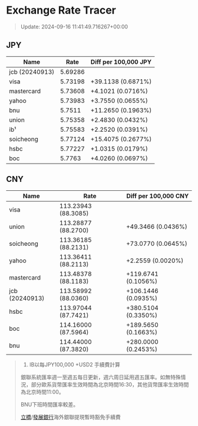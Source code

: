 # Exchange Rate Tracer

> Update: 2024-09-16 11:41:49.716267+00:00

## JPY

| Name           |    Rate | Diff per 100,000 JPY   |
|----------------|---------|------------------------|
| jcb (20240913) | 5.69286 |                        |
| visa           | 5.73198 | +39.1138 (0.6871%)     |
| mastercard     | 5.73608 | +4.1021 (0.0716%)      |
| yahoo          | 5.73983 | +3.7550 (0.0655%)      |
| bnu            | 5.7511  | +11.2650 (0.1963%)     |
| union          | 5.75358 | +2.4830 (0.0432%)      |
| ib¹            | 5.75583 | +2.2520 (0.0391%)      |
| soicheong      | 5.77124 | +15.4075 (0.2677%)     |
| hsbc           | 5.77227 | +1.0315 (0.0179%)      |
| boc            | 5.7763  | +4.0260 (0.0697%)      |

## CNY

| Name           | Rate                | Diff per 100,000 CNY   |
|----------------|---------------------|------------------------|
| visa           | 113.23943	(88.3085) |                        |
| union          | 113.28877	(88.2700) | +49.3466 (0.0436%)     |
| soicheong      | 113.36185	(88.2131) | +73.0770 (0.0645%)     |
| yahoo          | 113.36411	(88.2113) | +2.2559 (0.0020%)      |
| mastercard     | 113.48378	(88.1183) | +119.6741 (0.1056%)    |
| jcb (20240913) | 113.58992	(88.0360) | +106.1446 (0.0935%)    |
| hsbc           | 113.97044	(87.7421) | +380.5104 (0.3350%)    |
| boc            | 114.16000	(87.5964) | +189.5650 (0.1663%)    |
| bnu            | 114.44000	(87.3820) | +280.0000 (0.2453%)    |


> 1. IB以每JPY100,000 +USD2 手續費計算
>
> 銀聯系統匯率週一至週五每日更新，週六周日延用週五匯率。如無特殊情況，部分歐系貨幣匯率生效時間為北京時間16:30，其他貨幣匯率生效時間為北京時間11:00。
>
> BNU下班時間匯率較差。
>
> [立橋](https://www.wlbank.com.mo/uploads/ueditor/file/20181211/1544536513900230.pdf)/[發展銀行](https://www.mdb.com.mo/Service_Charges_20230728.pdf)海外銀聯提現暫時豁免手續費


